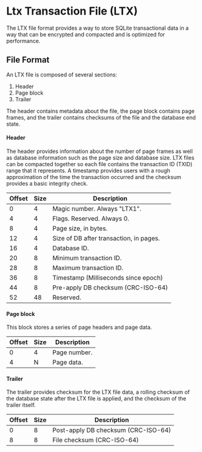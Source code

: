 Ltx Transaction File (LTX)
=================================

The LTX file format provides a way to store SQLite transactional data in
a way that can be encrypted and compacted and is optimized for performance.

## File Format

An LTX file is composed of several sections:

1. Header
2. Page block
3. Trailer

The header contains metadata about the file, the page block contains page
frames, and the trailer contains checksums of the file and the database end state.


#### Header

The header provides information about the number of page frames as well as
database information such as the page size and database size. LTX files
can be compacted together so each file contains the transaction ID (TXID) range
that it represents. A timestamp provides users with a rough approximation of
the time the transaction occurred and the checksum provides a basic integrity
check.

| Offset | Size | Description                             |
| -------| ---- | --------------------------------------- |
| 0      | 4    | Magic number. Always "LTX1".            |
| 4      | 4    | Flags. Reserved. Always 0.              |
| 8      | 4    | Page size, in bytes.                    |
| 12     | 4    | Size of DB after transaction, in pages. |
| 16     | 4    | Database ID.                            |
| 20     | 8    | Minimum transaction ID.                 |
| 28     | 8    | Maximum transaction ID.                 |
| 36     | 8    | Timestamp (Milliseconds since epoch)    |
| 44     | 8    | Pre-apply DB checksum (CRC-ISO-64)      |
| 52     | 48   | Reserved.                               |


#### Page block

This block stores a series of page headers and page data.

| Offset | Size | Description                 |
| -------| ---- | --------------------------- |
| 0      | 4    | Page number.                |
| 4      | N    | Page data.                  |


#### Trailer

The trailer provides checksum for the LTX file data, a rolling checksum of the
database state after the LTX file is applied, and the checksum of the trailer
itself.

| Offset | Size | Description                             |
| -------| ---- | --------------------------------------- |
| 0      | 8    | Post-apply DB checksum (CRC-ISO-64)     |
| 8      | 8    | File checksum (CRC-ISO-64)              |


